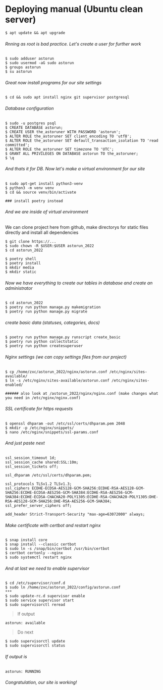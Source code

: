 
# Deploying manual (Ubuntu clean server)

    $ apt update && apt upgrade
 
###### Rnning as root is bad practice. Let's create a user for further work

    $ sudo adduser astorun 
    $ sudo usermod -aG sudo astorun
    $ groups astorun
    $ su astorun
    
###### Great now install programs for our site settings    

    $ cd && sudo apt install nginx git supervisor postgresql
    
###### Database configuration

    $ sudo -u postgres psql
    $ CREATE DATABASE astorun;
    $ CREATE USER the_astoruner WITH PASSWORD 'astorun';
    $ ALTER ROLE the_astoruner SET client_encoding TO 'utf8';
    $ ALTER ROLE the_astoruner SET default_transaction_isolation TO 'read committed';
    $ ALTER ROLE the_astoruner SET timezone TO 'UTC';
    $ GRANT ALL PRIVILEGES ON DATABASE astorun TO the_astoruner;
    $ \q
    
###### And thats it for DB. Now let's make a virtual environment for our site

    $ sudo apt-get install python3-venv
    $ python3 -m venv venv
    $ cd && source venv/bin/activate

    ### install poetry instead
    
###### And we are inside of virtual environment
We can clone project here from github, make directorys for static files directly and install all dependencies

    $ git clone https://...
    $ sudo chown -R $USER:$USER astorun_2022
    $ cd astorun_2022

    $ poetry shell
    $ poetry install
    $ mkdir media
    $ mkdir static
    
    
###### Now we have everything to create our tables in database and create an administrator

    $ cd astorun_2022
    $ poetry run python manage.py makemigration
    $ poetry run python manage.py migrate

###### create basic data (statuses, categories, docs)    
    $ poetry run python manage.py runscript create_basic
    $ poetry run python collectstatic
    $ poetry run python createsuperuser
    
###### Nginx settings (we can copy settings files from our project)

    $ cp /home/zxc/astorun_2022/nginx/astorun.conf /etc/nginx/sites-available/
    $ ln -s /etc/nginx/sites-available/astorun.conf /etc/nginx/sites-enabled/

    ###### also look at /astorun_2022/nginx/nginx.conf (make changes what you need in /etc/nginx/nginx.conf)
    
###### SSL certificate for https requests

    $ openssl dhparam -out /etc/ssl/certs/dhparam.pem 2048
    $ mkdir -p /etc/nginx/snippets/
    $ nano /etc/nginx/snippets/ssl-params.conf
    
###### And just paste next 

    ssl_session_timeout 1d;
    ssl_session_cache shared:SSL:10m;
    ssl_session_tickets off;

    ssl_dhparam /etc/ssl/certs/dhparam.pem;

    ssl_protocols TLSv1.2 TLSv1.3;
    ssl_ciphers ECDHE-ECDSA-AES128-GCM-SHA256:ECDHE-RSA-AES128-GCM-SHA256:ECDHE-ECDSA-AES256-GCM-SHA384:ECDHE-RSA-AES256-GCM-SHA384:ECDHE-ECDSA-CHACHA20-POLY1305:ECDHE-RSA-CHACHA20-POLY1305:DHE-RSA-AES128-GCM-SHA256:DHE-RSA-AES256-GCM-SHA384;
    ssl_prefer_server_ciphers off;

    add_header Strict-Transport-Security "max-age=63072000" always;
    
###### Make certificate with certbot and restart nginx

    $ snap install core
    $ snap install --classic certbot
    $ sudo ln -s /snap/bin/certbot /usr/bin/certbot
    $ certbot certonly --nginx
    $ sudo systemctl restart nginx
    
###### And at last we need to enable supervisor

    $ cd /etc/supervisor/conf.d
    $ sudo ln /home/zxc/astorun_2022/config/astorun.conf
    ***
    $ sudo update-rc.d supervisor enable
    $ sudo service supervisor start
    $ sudo supervisorctl reread
>If output

    astorun: available
>Do next

    $ sudo supervisorctl update
    $ sudo supervisorctl status

###### If output is

    astorun: RUNNING

###### Congratulation, our site is working!

    



    

